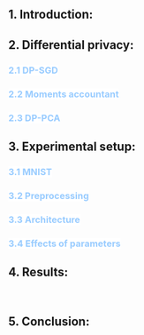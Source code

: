 
<h2>1. Introduction:</h2>
<h2>2. Differential privacy:</h2>
<h3><span style="color: #99ccff; background-color: #ffffff;"><strong>2.1 DP-SGD</strong></span></h3>
<h3><span style="color: #99ccff; background-color: #ffffff;"><strong>2.2 Moments accountant</strong></span></h3>
<h3><span style="color: #99ccff; background-color: #ffffff;"><strong>2.3 DP-PCA</strong></span></h3>
<h2>3. Experimental setup:</h2>
<h3><span style="color: #99ccff; background-color: #ffffff;"><strong>3.1 MNIST</strong></span></h3>
<h3><span style="color: #99ccff; background-color: #ffffff;"><strong>3.2 Preprocessing</strong></span></h3>
<h3><span style="color: #99ccff; background-color: #ffffff;"><strong>3.3 Architecture</strong></span></h3>
<h3><span style="color: #99ccff; background-color: #ffffff;"><strong>3.4 Effects of parameters</strong></span></h3>
<h2>4. Results:</h2>
<p>&nbsp;</p>
<h2>5. Conclusion:</h2>
